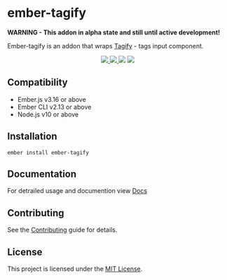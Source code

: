 ember-tagify
==============================================================================

**WARNING - This addon in alpha state and still until active development!**


Ember-tagify is an addon that wraps [Tagify](https://github.com/yairEO/tagify) - tags input component.

<p align="center">
  <a href='https://www.npmjs.com/package/ember-tagify'>
      <img src="https://img.shields.io/npm/v/@yaireo/tagify.svg" />
  </a>
  <a href='https://simple.wikipedia.org/wiki/MIT_License'>
      <img src="https://img.shields.io/badge/license-MIT-lightgrey" />
  </a>
  <img src="https://img.shields.io/bundlephobia/minzip/@yaireo/tagify" />
  <img src="https://img.shields.io/npm/dw/@yaireo/tagify" />
</p>


Compatibility
------------------------------------------------------------------------------

* Ember.js v3.16 or above
* Ember CLI v2.13 or above
* Node.js v10 or above


Installation
------------------------------------------------------------------------------

```
ember install ember-tagify
```


Documentation
------------------------------------------------------------------------------

For detrailed usage and documention view [Docs](https://vitebski.github.io/ember-tagify/)


Contributing
------------------------------------------------------------------------------

See the [Contributing](CONTRIBUTING.md) guide for details.


License
------------------------------------------------------------------------------

This project is licensed under the [MIT License](LICENSE.md).
